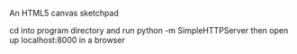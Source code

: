An HTML5 canvas sketchpad

cd into program directory and run
python -m SimpleHTTPServer
then open up localhost:8000 in a browser